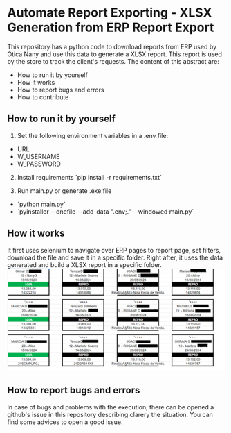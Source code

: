 # Automate Report Exporting - XLSX Generation from ERP Report Export

This repository has a python code to download reports from ERP used by Ótica Nany and use this data to generate a XLSX report. This report is used by the store to track the client's requests.
The content of this abstract are:

- How to run it by yourself
- How it works
- How to report bugs and errors
- How to contribute

## How to run it by yourself

1. Set the following environment variables in a .env file:
- URL
- W_USERNAME
- W_PASSWORD

2. Install requirements
´pip install -r requirements.txt´

3. Run main.py or generate .exe file
- ´python main.py´
- ´pyinstaller --onefile --add-data ".env;." --windowed main.py´

## How it works

It first uses selenium to navigate over ERP pages to report page, set filters, download the file and save it in a specific folder. Right after, it uses the data generated and build a XLSX report in a specific folder.
![alt text](img/image.png)

## How to report bugs and errors

In case of bugs and problems with the execution, there can be opened a github's issue in this repository describing clarery the situation. You can find some advices to open a good issue.